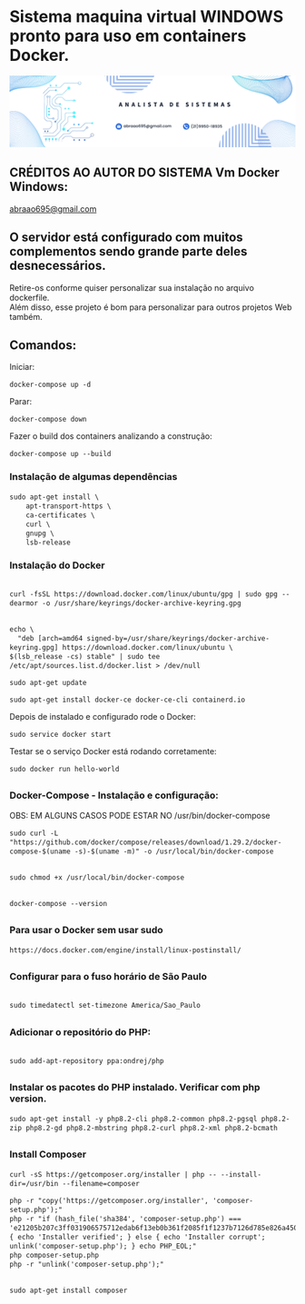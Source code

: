 # Sistema maquina virtual WINDOWS pronto para uso em containers Docker.  
  
<img src="https://github.com/abraao69/abraao69/blob/main/Navy%20Blue%20Geometric%20Technology%20LinkedIn%20Banner%20(2).png" alt="Logo">
  

## CRÉDITOS AO AUTOR DO SISTEMA Vm Docker Windows:  
abraao695@gmail.com  
    
  
## O servidor está configurado com muitos complementos sendo grande parte deles desnecessários.  
Retire-os conforme quiser personalizar sua instalação no arquivo dockerfile.  
Além disso, esse projeto é bom para personalizar para outros projetos Web também.  
  

## Comandos:
Iniciar:  
```
docker-compose up -d  
```
  
Parar:  
```
docker-compose down  
```

Fazer o build dos containers analizando a construção:  
```
docker-compose up --build  
  ```
  

### Instalação de algumas dependências
```
sudo apt-get install \
    apt-transport-https \
    ca-certificates \
    curl \
    gnupg \
    lsb-release
  ```

### 
### Instalação do Docker
```

curl -fsSL https://download.docker.com/linux/ubuntu/gpg | sudo gpg --dearmor -o /usr/share/keyrings/docker-archive-keyring.gpg
```
```

echo \
  "deb [arch=amd64 signed-by=/usr/share/keyrings/docker-archive-keyring.gpg] https://download.docker.com/linux/ubuntu \
$(lsb_release -cs) stable" | sudo tee /etc/apt/sources.list.d/docker.list > /dev/null

```
```
sudo apt-get update
```
```
sudo apt-get install docker-ce docker-ce-cli containerd.io
```
Depois de instalado e configurado rode o Docker:
```
sudo service docker start
```
Testar se o serviço Docker está rodando corretamente:
```
sudo docker run hello-world  
```
##
### Docker-Compose - Instalação e configuração:
OBS: EM ALGUNS CASOS PODE ESTAR NO /usr/bin/docker-compose
```
sudo curl -L "https://github.com/docker/compose/releases/download/1.29.2/docker-compose-$(uname -s)-$(uname -m)" -o /usr/local/bin/docker-compose
```
```

sudo chmod +x /usr/local/bin/docker-compose
```
```

docker-compose --version  
```

##
### Para usar o Docker sem usar sudo
```
https://docs.docker.com/engine/install/linux-postinstall/
  ```

##  
### Configurar para o fuso horário de São Paulo
```

sudo timedatectl set-timezone America/Sao_Paulo
  ```

##
### Adicionar o repositório do PHP:
```

sudo add-apt-repository ppa:ondrej/php
```

##
### Instalar os pacotes do PHP instalado. Verificar com php version.
```
sudo apt-get install -y php8.2-cli php8.2-common php8.2-pgsql php8.2-zip php8.2-gd php8.2-mbstring php8.2-curl php8.2-xml php8.2-bcmath
```

##
### Install Composer
```
curl -sS https://getcomposer.org/installer | php -- --install-dir=/usr/bin --filename=composer
```
```
php -r "copy('https://getcomposer.org/installer', 'composer-setup.php');"
php -r "if (hash_file('sha384', 'composer-setup.php') === 'e21205b207c3ff031906575712edab6f13eb0b361f2085f1f1237b7126d785e826a450292b6cfd1d64d92e6563bbde02') { echo 'Installer verified'; } else { echo 'Installer corrupt'; unlink('composer-setup.php'); } echo PHP_EOL;"
php composer-setup.php
php -r "unlink('composer-setup.php');"
```
```

sudo apt-get install composer
   ```
 
